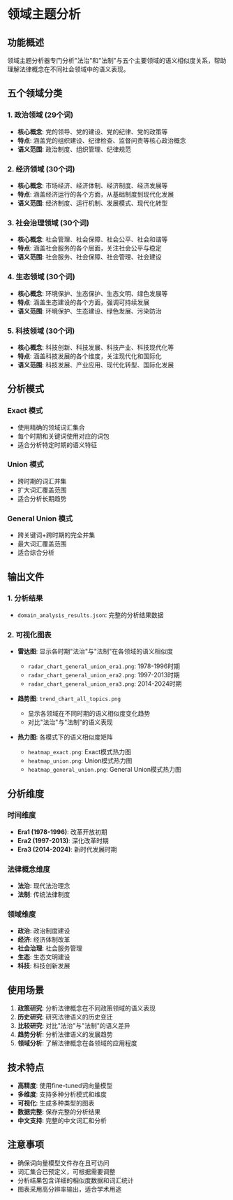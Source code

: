 # 领域主题分析

## 功能概述

领域主题分析器专门分析"法治"和"法制"与五个主要领域的语义相似度关系，帮助理解法律概念在不同社会领域中的语义表现。

## 五个领域分类

### 1. 政治领域 (29个词)
- **核心概念**: 党的领导、党的建设、党的纪律、党的政策等
- **特点**: 涵盖党的组织建设、纪律检查、监督问责等核心政治概念
- **语义范围**: 政治制度、组织管理、纪律规范

### 2. 经济领域 (30个词)
- **核心概念**: 市场经济、经济体制、经济制度、经济发展等
- **特点**: 涵盖经济运行的各个方面，从基础制度到现代化发展
- **语义范围**: 经济制度、运行机制、发展模式、现代化转型

### 3. 社会治理领域 (30个词)
- **核心概念**: 社会管理、社会保障、社会公平、社会和谐等
- **特点**: 涵盖社会服务的各个层面，关注社会公平与稳定
- **语义范围**: 社会服务、社会保障、社会管理、社会建设

### 4. 生态领域 (30个词)
- **核心概念**: 环境保护、生态保护、生态文明、绿色发展等
- **特点**: 涵盖生态建设的各个方面，强调可持续发展
- **语义范围**: 环境保护、生态建设、绿色发展、污染防治

### 5. 科技领域 (30个词)
- **核心概念**: 科技创新、科技发展、科技产业、科技现代化等
- **特点**: 涵盖科技发展的各个维度，关注现代化和国际化
- **语义范围**: 科技发展、产业应用、现代化转型、国际化发展

## 分析模式

### Exact 模式
- 使用精确的领域词汇集合
- 每个时期和关键词使用对应的词包
- 适合分析特定时期的语义特征

### Union 模式
- 跨时期的词汇并集
- 扩大词汇覆盖范围
- 适合分析长期趋势

### General Union 模式
- 跨关键词+跨时期的完全并集
- 最大词汇覆盖范围
- 适合综合分析

## 输出文件

### 1. 分析结果
- `domain_analysis_results.json`: 完整的分析结果数据

### 2. 可视化图表
- **雷达图**: 显示各时期"法治"与"法制"在各领域的语义相似度
  - `radar_chart_general_union_era1.png`: 1978-1996时期
  - `radar_chart_general_union_era2.png`: 1997-2013时期
  - `radar_chart_general_union_era3.png`: 2014-2024时期

- **趋势图**: `trend_chart_all_topics.png`
  - 显示各领域在不同时期的语义相似度变化趋势
  - 对比"法治"与"法制"的语义表现

- **热力图**: 各模式下的语义相似度矩阵
  - `heatmap_exact.png`: Exact模式热力图
  - `heatmap_union.png`: Union模式热力图
  - `heatmap_general_union.png`: General Union模式热力图

## 分析维度

### 时间维度
- **Era1 (1978-1996)**: 改革开放初期
- **Era2 (1997-2013)**: 深化改革时期
- **Era3 (2014-2024)**: 新时代发展时期

### 法律概念维度
- **法治**: 现代法治理念
- **法制**: 传统法律制度

### 领域维度
- **政治**: 政治制度建设
- **经济**: 经济体制改革
- **社会治理**: 社会服务管理
- **生态**: 生态文明建设
- **科技**: 科技创新发展

## 使用场景

1. **政策研究**: 分析法律概念在不同政策领域的语义表现
2. **历史研究**: 研究法律语义的历史变迁
3. **比较研究**: 对比"法治"与"法制"的语义差异
4. **趋势分析**: 分析法律语义的发展趋势
5. **领域分析**: 了解法律概念在各领域的应用程度

## 技术特点

- **高精度**: 使用fine-tuned词向量模型
- **多维度**: 支持多种分析模式和维度
- **可视化**: 生成多种类型的图表
- **数据完整**: 保存完整的分析结果
- **中文支持**: 完整的中文词汇和分析

## 注意事项

- 确保词向量模型文件存在且可访问
- 词汇集合已预定义，可根据需要调整
- 分析结果包含详细的相似度数据和词汇统计
- 图表采用高分辨率输出，适合学术用途




